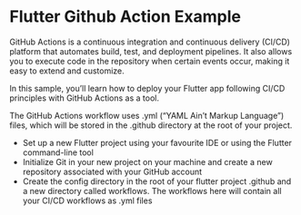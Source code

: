 # Flutter Github Action Example

GitHub Actions is a continuous integration and continuous delivery (CI/CD) platform that automates build, test, and deployment pipelines. It also allows you to execute code in the repository when certain events occur, making it easy to extend and customize.

In this sample, you’ll learn how to deploy your Flutter app following CI/CD principles with GitHub Actions as a tool.

The GitHub Actions workflow uses .yml (“YAML Ain’t Markup Language”) files, which will be stored in the .github directory at the root of your project.

- Set up a new Flutter project using your favourite IDE or using the Flutter command-line tool
- Initialize Git in your new project on your machine and create a new repository associated with your GitHub account
- Create the config directory in the root of your flutter project .github and a new directory called workflows. The workflows here will contain all your CI/CD workflows as .yml files

